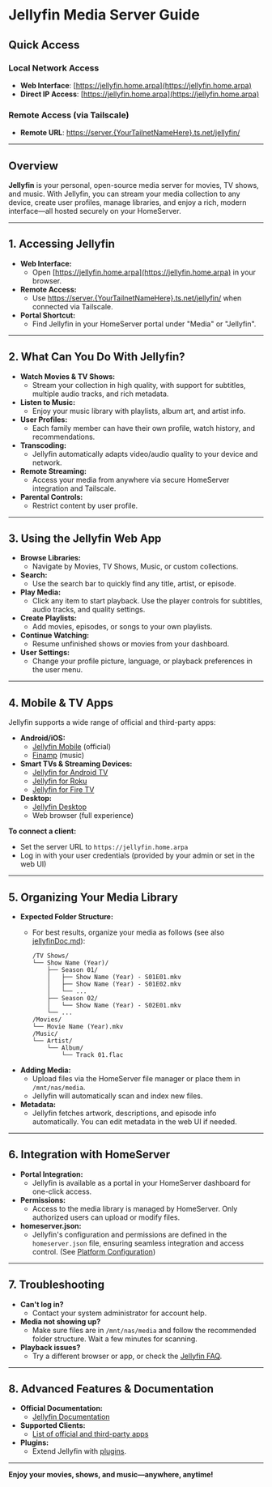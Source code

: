 # Jellyfin Media Server Guide

## Quick Access

### Local Network Access
- **Web Interface**: [https://jellyfin.home.arpa](https://jellyfin.home.arpa)
- **Direct IP Access**: [https://jellyfin.home.arpa](https://jellyfin.home.arpa)

### Remote Access (via Tailscale)
- **Remote URL**: [https://server.{YourTailnetNameHere}.ts.net/jellyfin/](https://server.{YourTailnetNameHere}.ts.net/jellyfin/)

---

## Overview

**Jellyfin** is your personal, open-source media server for movies, TV shows, and music. With Jellyfin, you can stream your media collection to any device, create user profiles, manage libraries, and enjoy a rich, modern interface—all hosted securely on your HomeServer.

---

## 1. Accessing Jellyfin

- **Web Interface:**
  - Open [https://jellyfin.home.arpa](https://jellyfin.home.arpa) in your browser.
- **Remote Access:**
  - Use [https://server.{YourTailnetNameHere}.ts.net/jellyfin/](https://server.{YourTailnetNameHere}.ts.net/jellyfin/) when connected via Tailscale.
- **Portal Shortcut:**
  - Find Jellyfin in your HomeServer portal under "Media" or "Jellyfin".

---

## 2. What Can You Do With Jellyfin?

- **Watch Movies & TV Shows:**
  - Stream your collection in high quality, with support for subtitles, multiple audio tracks, and rich metadata.
- **Listen to Music:**
  - Enjoy your music library with playlists, album art, and artist info.
- **User Profiles:**
  - Each family member can have their own profile, watch history, and recommendations.
- **Transcoding:**
  - Jellyfin automatically adapts video/audio quality to your device and network.
- **Remote Streaming:**
  - Access your media from anywhere via secure HomeServer integration and Tailscale.
- **Parental Controls:**
  - Restrict content by user profile.

---

## 3. Using the Jellyfin Web App

- **Browse Libraries:**
  - Navigate by Movies, TV Shows, Music, or custom collections.
- **Search:**
  - Use the search bar to quickly find any title, artist, or episode.
- **Play Media:**
  - Click any item to start playback. Use the player controls for subtitles, audio tracks, and quality settings.
- **Create Playlists:**
  - Add movies, episodes, or songs to your own playlists.
- **Continue Watching:**
  - Resume unfinished shows or movies from your dashboard.
- **User Settings:**
  - Change your profile picture, language, or playback preferences in the user menu.

---

## 4. Mobile & TV Apps

Jellyfin supports a wide range of official and third-party apps:

- **Android/iOS:**
  - [Jellyfin Mobile](https://jellyfin.org/docs/general/clients/mobile/) (official)
  - [Finamp](https://github.com/jmshrv/finamp) (music)
- **Smart TVs & Streaming Devices:**
  - [Jellyfin for Android TV](https://play.google.com/store/apps/details?id=org.jellyfin.androidtv)
  - [Jellyfin for Roku](https://channelstore.roku.com/details/592369/jellyfin)
  - [Jellyfin for Fire TV](https://www.amazon.com/Jellyfin-Team/dp/B07T8ZDTTP)
- **Desktop:**
  - [Jellyfin Desktop](https://github.com/jellyfin/jellyfin-media-player)
  - Web browser (full experience)

**To connect a client:**
- Set the server URL to `https://jellyfin.home.arpa`
- Log in with your user credentials (provided by your admin or set in the web UI)

---

## 5. Organizing Your Media Library

- **Expected Folder Structure:**
  - For best results, organize your media as follows (see also [jellyfinDoc.md](../../../docs/jellyfinDoc.md)):

    ```
    /TV Shows/
    └── Show Name (Year)/
        ├── Season 01/
        │   ├── Show Name (Year) - S01E01.mkv
        │   ├── Show Name (Year) - S01E02.mkv
        │   └── ...
        ├── Season 02/
        │   └── Show Name (Year) - S02E01.mkv
        └── ...
    /Movies/
    └── Movie Name (Year).mkv
    /Music/
    └── Artist/
        └── Album/
            └── Track 01.flac
    ```
- **Adding Media:**
  - Upload files via the HomeServer file manager or place them in `/mnt/nas/media`.
  - Jellyfin will automatically scan and index new files.
- **Metadata:**
  - Jellyfin fetches artwork, descriptions, and episode info automatically. You can edit metadata in the web UI if needed.

---

## 6. Integration with HomeServer

- **Portal Integration:**
  - Jellyfin is available as a portal in your HomeServer dashboard for one-click access.
- **Permissions:**
  - Access to the media library is managed by HomeServer. Only authorized users can upload or modify files.
- **homeserver.json:**
  - Jellyfin's configuration and permissions are defined in the `homeserver.json` file, ensuring seamless integration and access control. (See [Platform Configuration](homeserver.json.md))

---

## 7. Troubleshooting

- **Can't log in?**
  - Contact your system administrator for account help.
- **Media not showing up?**
  - Make sure files are in `/mnt/nas/media` and follow the recommended folder structure. Wait a few minutes for scanning.
- **Playback issues?**
  - Try a different browser or app, or check the [Jellyfin FAQ](https://jellyfin.org/docs/general/faq/).

---

## 8. Advanced Features & Documentation

- **Official Documentation:**
  - [Jellyfin Documentation](https://jellyfin.org/docs/)
- **Supported Clients:**
  - [List of official and third-party apps](https://jellyfin.org/docs/general/clients/overview/)
- **Plugins:**
  - Extend Jellyfin with [plugins](https://jellyfin.org/docs/general/server/plugins/).

---

**Enjoy your movies, shows, and music—anywhere, anytime!** 